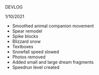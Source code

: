 DEVLOG

1/10/2021
- Smoothed animal companion movement
- Spear remodel
- Spike blocks
- Blizzard snow
- Textboxes
- Snowfall speed slowed
- Photos removed
- Added small and large dream fragments
- Speedrun level created
